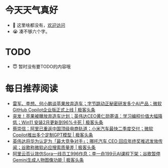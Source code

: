 # 今天天气真好
- 👋 这里啥都没有，[欢迎访问](https://zhangfeng-ola.github.io/)
- 😭 凑不够六个字。
<!---
- 👀 I’m interested in ...
- 🌱 I’m currently learning ...
- 💞️ I’m looking to collaborate on ...
- 📫 How to reach me ...
- 😇 I'm doing something ...

--->

# TODO 
- 😇 暂时没有要TODO的内容哦

<!---
zhangfeng-ola/zhangfeng-ola is a ✨ special ✨ repository because its `README.md` (this file) appears on your GitHub profile.
You can click the Preview link to take a look at your changes.
--->

# 每日推荐阅读
<!-- BLOG-POST-LIST:START -->
- [雷军、李想、何小鹏谈苹果放弃造车；字节跳动正秘密研发多个AI产品；微软GitHub Copilot企业版正式上线 | 极客头条](https://blog.csdn.net/weixin_39786569/article/details/136362072)
- [突发！苹果被曝放弃造车计划；英伟达CEO黄仁勋寄语：学习编程价值大幅降低；Win11 安装2月更新到96%卡死 | 极客头条](https://blog.csdn.net/weixin_39786569/article/details/136337640)
- [蔡崇信：阿里已重返中国顶级电商轨道；小米汽车最快二季度交付；微软Copilot推出多个定制GPT模型 | 极客头条](https://blog.csdn.net/weixin_39786569/article/details/136314128)
- [英伟达将华为认定为「最大竞争对手」；哪吒汽车 CEO 回应年终奖推迟发放传闻；谷歌称微软必应搜索质量差 | 极客头条](https://blog.csdn.net/weixin_39786569/article/details/136292183)
- [阿里云否认效仿Sora一线员工996作息；李一舟199元AI课程下架；谷歌暂停Gemini生成人物图像功能 | 极客头条](https://blog.csdn.net/weixin_39786569/article/details/136248793)
<!-- BLOG-POST-LIST:END -->

